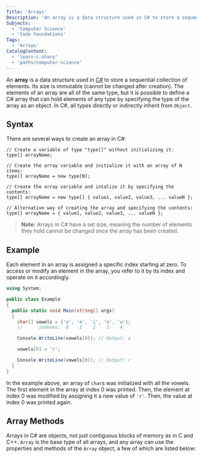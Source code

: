 ```yaml
---
Title: 'Arrays'
Description: 'An array is a data structure used in C# to store a sequential collection of elements.'
Subjects:
  - 'Computer Science'
  - 'Code Foundations'
Tags:
  - 'Arrays'
CatalogContent:
  - 'learn-c-sharp'
  - 'paths/computer-science'
---
```


An **array** is a data structure used in [C#](https://www.codecademy.com/resources/docs/c-sharp) to store a sequential collection of elements. Its size is immutable (cannot be changed after creation). The elements of an array are all of the same type, but it is possible to define a C# array that can hold elements of any type by specifying the type of the array as an object. In C#, all types directly or indirectly inherit from `Object`.

## Syntax

There are several ways to create an array in C#:

```pseudo
// Create a variable of type "type[]" without initializing it:
type[] arrayName;

// Create the array variable and initialize it with an array of N items:
type[] arrayName = new type[N];

// Create the array variable and intalize it by specifying the contents:
type[] arrayName = new type[] { value1, value2, value3, ... valueN };

// Alternative way of creating the array and specifying the contents:
type[] arrayName = { value1, value2, value3, ... valueN };
```

> **Note:** Arrays in C# have a set size, meaning the number of elements they hold cannot be changed once the array has been created.

## Example

Each element in an array is assigned a specific index starting at zero. To access or modify an element in the array, you refer to it by its index and operate on it accordingly.

```cs
using System;

public class Example
{
  public static void Main(string[] args)
  {
    char[] vowels = {'a', 'e', 'i', 'o', 'u'};
    //      indexes:  0    1    2    3    4

    Console.WriteLine(vowels[0]); // Output: a

    vowels[0] = 'r';

    Console.WriteLine(vowels[0]); // Output: r
  }
}
```

In the example above, an array of `char`s was initialized with all the vowels. The first element in the array at index 0 was printed. Then, the element at index 0 was modified by assigning it a new value of `'r'`. Then, the value at index 0 was printed again.

## Array Methods

Arrays in C# are objects, not just contiguous blocks of memory as in C and C++. `Array` is the base type of all arrays, and any array can use the properties and methods of the `Array` object, a few of which are listed below:
